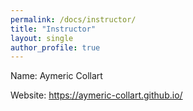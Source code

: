 ```yaml
---
permalink: /docs/instructor/
title: "Instructor"
layout: single
author_profile: true
---
```


<p>Name: Aymeric Collart</p>
<p>Website: <a href="https://aymeric-collart.github.io/" target="_blank">https://aymeric-collart.github.io/</a></p>
